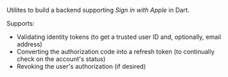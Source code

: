 Utilites to build a backend supporting _Sign in with Apple_ in Dart.

Supports:
- Validating identity tokens (to get a trusted user ID and, optionally, email address)
- Converting the authorization code into a refresh token (to continually check on the account's status)
- Revoking the user's authorization (if desired)